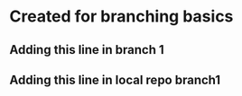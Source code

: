 # Created for branching basics

## Adding this line in branch 1

## Adding this line in local repo branch1
